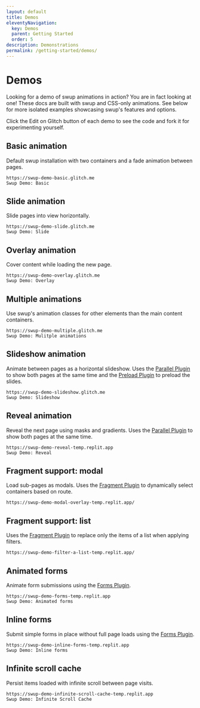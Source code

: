 ```yaml
---
layout: default
title: Demos
eleventyNavigation:
  key: Demos
  parent: Getting Started
  order: 5
description: Demonstrations
permalink: /getting-started/demos/
---
```


# Demos

Looking for a demo of swup animations in action? You are in fact looking at one! These docs are built
with swup and CSS-only animations. See below for more isolated examples showcasing swup's
features and options.

Click the <span class="glitch__pill glitch__pill--dummy">Edit on Glitch</span> button
of each demo to see the code and fork it for experimenting yourself.

## Basic animation

Default swup installation with two containers and a fade animation between pages.

```glitch
https://swup-demo-basic.glitch.me
Swup Demo: Basic
```

## Slide animation

Slide pages into view horizontally.

```glitch
https://swup-demo-slide.glitch.me
Swup Demo: Slide
```

## Overlay animation

Cover content while loading the new page.

```glitch
https://swup-demo-overlay.glitch.me
Swup Demo: Overlay
```

## Multiple animations

Use swup's animation classes for other elements than the main content containers.

```glitch
https://swup-demo-multiple.glitch.me
Swup Demo: Mulitple animations
```

## Slideshow animation

Animate between pages as a horizontal slideshow. Uses the [Parallel Plugin](/plugins/parallel-plugin/) to show both pages at the same time
and the [Preload Plugin](/plugins/preload-plugin/) to preload the slides.

```glitch
https://swup-demo-slideshow.glitch.me
Swup Demo: Slideshow
```

## Reveal animation

Reveal the next page using masks and gradients.
Uses the [Parallel Plugin](/plugins/parallel-plugin/) to show both pages at the same time.

```repl
https://swup-demo-reveal-temp.replit.app
Swup Demo: Reveal
```

## Fragment support: modal

Load sub-pages as modals.
Uses the [Fragment Plugin](/plugins/fragment-plugin/) to dynamically select containers based on route.

```repl
https://swup-demo-modal-overlay-temp.replit.app/
```

## Fragment support: list

Uses the [Fragment Plugin](/plugins/fragment-plugin/) to replace only the items of a list when applying filters.

```repl
https://swup-demo-filter-a-list-temp.replit.app/
```

## Animated forms

Animate form submissions using the [Forms Plugin](/plugins/forms-plugin/).

```repl
https://swup-demo-forms-temp.replit.app
Swup Demo: Animated forms
```

## Inline forms

Submit simple forms in place without full page loads using the [Forms Plugin](/plugins/forms-plugin/).

```repl
https://swup-demo-inline-forms-temp.replit.app
Swup Demo: Inline forms
```

## Infinite scroll cache

Persist items loaded with infinite scroll between page visits.

```repl
https://swup-demo-infinite-scroll-cache-temp.replit.app
Swup Demo: Infinite Scroll Cache
```
